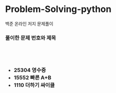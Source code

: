 # Problem-Solving-python
백준 온라인 저지 문제풀이
<br>
<h3>풀이한 문제 번호와 제목<h3>
<br><br>

  
  
  
  
  
<ul>
<li>25304 영수증</li>
<li>15552 빠른 A+B</li>
<li>1110 더하기 싸이클</li>
</ul>

